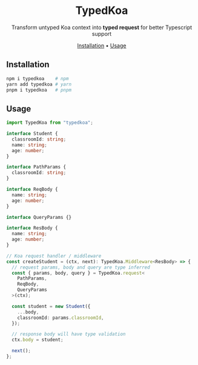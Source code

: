 <div align="center">

# TypedKoa

Transform untyped Koa context into **typed request** for better Typescript support

[Installation](#installation) •
[Usage](#usage)

</div>

## Installation

```sh
npm i typedkoa    # npm
yarn add typedkoa # yarn
pnpm i typedkoa   # pnpm
```

## Usage

```typescript
import TypedKoa from "typedkoa";

interface Student {
  classroomId: string;
  name: string;
  age: number;
}

interface PathParams {
  classroomId: string;
}

interface ReqBody {
  name: string;
  age: number;
}

interface QueryParams {}

interface ResBody {
  name: string;
  age: number;
}

// Koa request handler / middleware
const createStudent = (ctx, next): TypedKoa.Middleware<ResBody> => {
  // request params, body and query are type inferred
  const { params, body, query } = TypedKoa.request<
    PathParams,
    ReqBody,
    QueryParams
  >(ctx);

  const student = new Student({
    ...body,
    classroomId: params.classroomId,
  });

  // response body will have type validation
  ctx.body = student;

  next();
};
```
